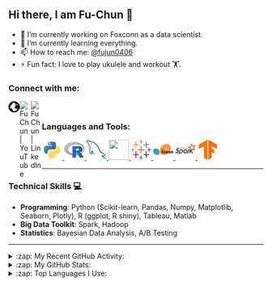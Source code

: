 ## Hi there, I am Fu-Chun 👋

- 🔭 I’m currently working on Foxconn as a data scientist.
- 🌱 I’m currently learning everything.
- 📫 How to reach me: [@fujun0406](mailto:fujun0406@gmail.com)
- ⚡ Fun fact: I love to play ukulele and workout 🏋️.

### Connect with me:

[<img align="left" alt="FuChun.com" width="22px" src="https://raw.githubusercontent.com/iconic/open-iconic/master/svg/globe.svg" />][portfolio]
[<img align="left" alt="FuChun | YouTube" width="22px" src="https://cdn.jsdelivr.net/npm/simple-icons@3.13.0/icons/gmail.svg" />][gmail]
[<img align="left" alt="FuChun | LinkedIn" width="22px" src="https://cdn.jsdelivr.net/npm/simple-icons@v3/icons/linkedin.svg" />][linkedin]

[portfolio]: https://fujun0406.github.io/fuchun_portfolio/
[gmail]: mailto:fujun0406@gmail.com
[linkedin]: https://linkedin.com/in/fu-chun-huang

<br />

### Languages and Tools:
<a href="https://www.python.org" target="_blank"> 
    <code><img width="40" height="40" src="https://github.com/devicons/devicon/blob/master/icons/python/python-original.svg"></code>
</a> 

<a href="https://www.python.org" target="_blank"> 
    <code><img width="40" height="40" src="https://github.com/devicons/devicon/blob/master/icons/r/r-original.svg"></code>
</a>   

<a href="https://www.mysql.com/" target="_blank"> 
    <code><img width="40" height="40" src="https://github.com/devicons/devicon/blob/master/icons/mysql/mysql-original.svg"></code>
</a> 

<a href="https://aws.amazon.com/?nc1=h_ls" target="_blank"> 
    <code><img width="40" height="40" src="https://cdn.iconscout.com/icon/free/png-512/aws-1869025-1583149.png"></code>
</a>   

<a href="https://www.tableau.com/" target="_blank">     
    <code><img width="40" height="40" src="https://github.com/fujun0406/fujun0406/blob/main/images/tableau-software.png"></code>
</a>    

<a href="https://scikit-learn.org/" target="_blank">     
    <code><img width="40" height="40" src="https://github.com/fujun0406/fujun0406/blob/main/images/scikit-learn.png"></code>
</a>    

<a href="https://spark.apache.org/" target="_blank">     
    <code><img width="40" height="40" src="https://github.com/fujun0406/fujun0406/blob/main/images/apache-spark.png"></code>
</a>  

<a href="https://www.tensorflow.org/" target="_blank"> 
    <code><img width="40" height="40" src="https://github.com/devicons/devicon/blob/master/icons/tensorflow/tensorflow-original.svg"></code>
</a> 

---

### Technical Skills 💻

- **Programming**: 
Python (Scikit-learn, Pandas, Numpy, Matplotlib, Seaborn, Plotly), R (ggplot, R shiny), Tableau, Matlab
- **Big Data Toolkit**:
Spark, Hadoop
- **Statistics**:
Bayesian Data Analysis, A/B Testing

---
<details>
    <summary> :zap: My Recent GitHub Activity: </summary>

<!--RECENT_ACTIVITY:start-->
1. 📔 Created new repository [fujun0406/fujun0406](https://github.com/fujun0406/fujun0406)
2. 🔱 Forked [fujun0406/amazon-sagemaker-examples](https://github.com/fujun0406/amazon-sagemaker-examples) from [aws/amazon-sagemaker-examples](https://github.com/aws/amazon-sagemaker-examples)
3. 📔 Created new repository [fujun0406/fuchun_portfolio](https://github.com/fujun0406/fuchun_portfolio)
4. 📔 Created new repository [fujun0406/fuchun_portfolio](https://github.com/fujun0406/fuchun_portfolio)
5. 📔 Created new repository [fujun0406/movie_recommendation_with_spark](https://github.com/fujun0406/movie_recommendation_with_spark)
<!--RECENT_ACTIVITY:end-->

<!--RECENT_ACTIVITY:last_update-->
Last Updated: Sunday, September 19th, 2021, 2:18:56 AM
<!--RECENT_ACTIVITY:last_update_end-->
 
</details>

<details>
    <summary> :zap: My GitHub Stats: </summary>
    <img alt="Fu-Chun's GitHub Stats" src="https://github-readme-stats-mauve-ten.vercel.app/api?username=fujun0406&show_icons=true&hide_border=true" />
</details>

<details>
    <summary> :zap: Top Languages I Use: </summary>
    <img alt="Top Languages" src="https://github-readme-stats.vercel.app/api/top-langs/?username=fujun0406&langs_count=8&layout=compact&show_icons=true&hide_border=true">
</details>


